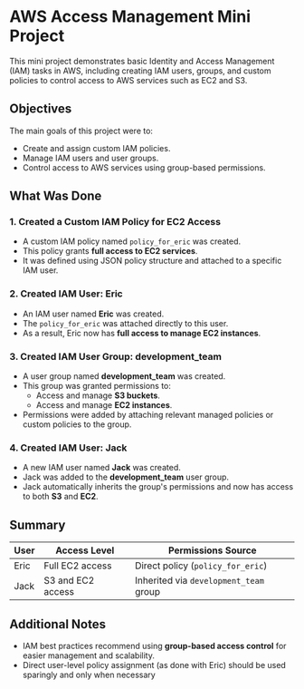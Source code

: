 # AWS Access Management Mini Project

This mini project demonstrates basic Identity and Access Management (IAM) tasks in AWS, including creating IAM users, groups, and custom policies to control access to AWS services such as EC2 and S3.

## Objectives

The main goals of this project were to:

- Create and assign custom IAM policies.
- Manage IAM users and user groups.
- Control access to AWS services using group-based permissions.

## What Was Done

### 1. Created a Custom IAM Policy for EC2 Access
- A custom IAM policy named `policy_for_eric` was created.
- This policy grants **full access to EC2 services**.
- It was defined using JSON policy structure and attached to a specific IAM user.

### 2. Created IAM User: Eric
- An IAM user named **Eric** was created.
- The `policy_for_eric` was attached directly to this user.
- As a result, Eric now has **full access to manage EC2 instances**.

### 3. Created IAM User Group: development_team
- A user group named **development_team** was created.
- This group was granted permissions to:
  - Access and manage **S3 buckets**.
  - Access and manage **EC2 instances**.
- Permissions were added by attaching relevant managed policies or custom policies to the group.

### 4. Created IAM User: Jack
- A new IAM user named **Jack** was created.
- Jack was added to the **development_team** user group.
- Jack automatically inherits the group's permissions and now has access to both **S3** and **EC2**.

## Summary

| User | Access Level | Permissions Source |
|------|--------------|--------------------|
| Eric | Full EC2 access | Direct policy (`policy_for_eric`) |
| Jack | S3 and EC2 access | Inherited via `development_team` group |

## Additional Notes

- IAM best practices recommend using **group-based access control** for easier management and scalability.
- Direct user-level policy assignment (as done with Eric) should be used sparingly and only when necessary